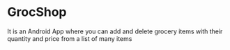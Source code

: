 # GrocShop
It is an Android App where you can add and delete grocery items with their quantity and price from a list of many items
